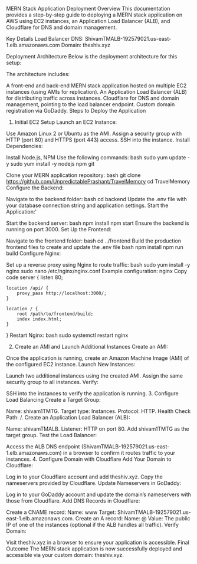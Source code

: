 MERN Stack Application Deployment
Overview
This documentation provides a step-by-step guide to deploying a MERN stack application on AWS using EC2 instances, an Application Load Balancer (ALB), and Cloudflare for DNS and domain management.

Key Details
Load Balancer DNS: ShivamTMALB-192579021.us-east-1.elb.amazonaws.com
Domain: theshiv.xyz


Deployment Architecture
Below is the deployment architecture for this setup:


The architecture includes:

A front-end and back-end MERN stack application hosted on multiple EC2 instances (using AMIs for replication).
An Application Load Balancer (ALB) for distributing traffic across instances.
Cloudflare for DNS and domain management, pointing to the load balancer endpoint.
Custom domain registration via GoDaddy.
Steps to Deploy the Application
1. Initial EC2 Setup
Launch an EC2 Instance:

Use Amazon Linux 2 or Ubuntu as the AMI.
Assign a security group with HTTP (port 80) and HTTPS (port 443) access.
SSH into the instance.
Install Dependencies:

Install Node.js, NPM
Use the following commands:
bash
sudo yum update -y
sudo yum install -y nodejs npm git


Clone your MERN application repository:
bash
git clone https://github.com/UnpredictablePrashant/TravelMemory
cd TravelMemory
Configure the Backend:


Navigate to the backend folder:
bash
cd backend
Update the .env file with your database connection string and application settings.
Start the Application:'


Start the backend server:
bash
npm install
npm start
Ensure the backend is running on port 3000.
Set Up the Frontend:

Navigate to the frontend folder:
bash
cd ../frontend
Build the production frontend files to create and update the .env file
bash
npm install
npm run build
Configure Nginx:

Set up a reverse proxy using Nginx to route traffic:
bash
sudo yum install -y nginx
sudo nano /etc/nginx/nginx.conf
Example configuration:
nginx
Copy code
server {
    listen 80;

    location /api/ {
        proxy_pass http://localhost:3000/;
    }

    location / {
        root /path/to/frontend/build;
        index index.html;
    }
}
Restart Nginx:
bash
sudo systemctl restart nginx


2. Create an AMI and Launch Additional Instances
Create an AMI:

Once the application is running, create an Amazon Machine Image (AMI) of the configured EC2 instance.
Launch New Instances:

Launch two additional instances using the created AMI.
Assign the same security group to all instances.
Verify:

SSH into the instances to verify the application is running.
3. Configure Load Balancing
Create a Target Group:

Name: shivam1TMTG.
Target type: Instances.
Protocol: HTTP.
Health Check Path: /.
Create an Application Load Balancer (ALB):

Name: shivamTMALB.
Listener: HTTP on port 80.
Add shivam1TMTG as the target group.
Test the Load Balancer:

Access the ALB DNS endpoint (ShivamTMALB-192579021.us-east-1.elb.amazonaws.com) in a browser to confirm it routes traffic to your instances.
4. Configure Domain with Cloudflare
Add Your Domain to Cloudflare:

Log in to your Cloudflare account and add theshiv.xyz.
Copy the nameservers provided by Cloudflare.
Update Nameservers in GoDaddy:

Log in to your GoDaddy account and update the domain’s nameservers with those from Cloudflare.
Add DNS Records in Cloudflare:

Create a CNAME record:
Name: www
Target: ShivamTMALB-192579021.us-east-1.elb.amazonaws.com.
Create an A record:
Name: @
Value: The public IP of one of the instances (optional if the ALB handles all traffic).
Verify Domain:

Visit theshiv.xyz in a browser to ensure your application is accessible.
Final Outcome
The MERN stack application is now successfully deployed and accessible via your custom domain: theshiv.xyz.
